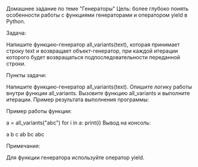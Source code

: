 Домашнее задание по теме "Генераторы"
Цель: более глубоко понять особенности работы с функциями генераторами и оператором yield в Python.


Задача:

Напишите функцию-генератор all_variants(text), которая принимает строку text и возвращает объект-генератор, при каждой итерации которого будет возвращаться подпоследовательности переданной строки.

Пункты задачи:

Напишите функцию-генератор all_variants(text).
Опишите логику работы внутри функции all_variants.
Вызовите функцию all_variants и выполните итерации.
Пример результата выполнения программы:

Пример работы функции:

a = all_variants("abc")
for i in a:
print(i)
Вывод на консоль:

a
b
c
ab
bc
abc

Примечания:

Для функции генератора используйте оператор yield.
